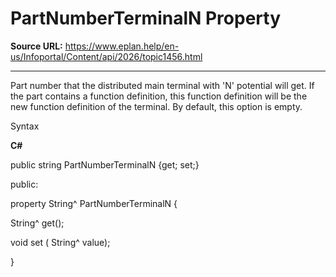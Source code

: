 # PartNumberTerminalN Property

**Source URL:** https://www.eplan.help/en-us/Infoportal/Content/api/2026/topic1456.html

---

Part number that the distributed main terminal with 'N' potential will get. If the part contains a function definition, this function definition will be the new function definition of the terminal. By default, this option is empty.

Syntax

**C#**



public string PartNumberTerminalN {get; set;}

public:

property String^ PartNumberTerminalN {

   String^ get();

   void set (    String^ value);

}

